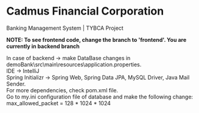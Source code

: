 # Cadmus Financial Corporation
Banking Management System | TYBCA Project

<b>NOTE: To see frontend code, change the branch to 'frontend'. You are currently in backend branch</b> 


In case of backend -> make DataBase changes in demoBank\src\main\resources\application.properties.  
IDE -> IntelliJ  
Spring Initializr -> Spring Web, Spring Data JPA, MySQL Driver, Java Mail Sender.  
For more dependencies, check pom.xml file.  
Go to my.ini configuration file of database and make the following change: max_allowed_packet = 128 * 1024 * 1024

